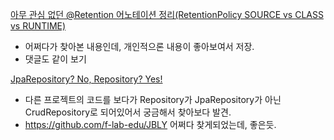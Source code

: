 [아무 관심 없던 @Retention 어노테이션 정리(RetentionPolicy SOURCE vs CLASS vs RUNTIME)](https://jeong-pro.tistory.com/234)
- 어쩌다가 찾아본 내용인데, 개인적으론 내용이 좋아보여서 저장.
- 댓글도 같이 보기

[JpaRepository? No, Repository? Yes!](https://velog.io/@ohzzi/JpaRepository-No-Repository-Yes)
- 다른 프로젝트의 코드를 보다가 Repository가 JpaRepository가 아닌 CrudRepository로 되어있어서 궁금해서 찾아보다 발견.
- https://github.com/f-lab-edu/JBLY 어쩌다 찾게되었는데, 좋은듯.
